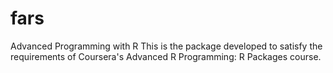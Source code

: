 # fars
Advanced Programming with R
This is the package developed to satisfy the requirements of Coursera's Advanced R Programming: R Packages course.
